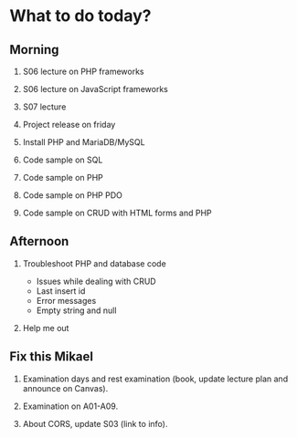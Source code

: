 What to do today?
======================

Morning
----------------------

1. S06 lecture on PHP frameworks

1. S06 lecture on JavaScript frameworks

1. S07 lecture


1. Project release on friday

1. Install PHP and MariaDB/MySQL

1. Code sample on SQL

1. Code sample on PHP

1. Code sample on PHP PDO

1. Code sample on CRUD with HTML forms and PHP



Afternoon
----------------------

1. Troubleshoot PHP and database code
    * Issues while dealing with CRUD
    * Last insert id
    * Error messages
    * Empty string and null

1. Help me out









Fix this Mikael
----------------------

1. Examination days and rest examination (book, update lecture plan and announce on Canvas).

1. Examination on A01-A09.

1. About CORS, update S03 (link to info).

